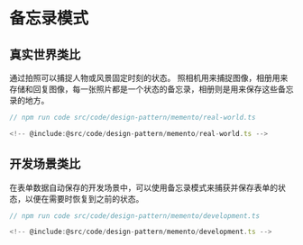 # 备忘录模式

## 真实世界类比

通过拍照可以捕捉人物或风景固定时刻的状态。
照相机用来捕捉图像，相册用来存储和回复图像，每一张照片都是一个状态的备忘录，相册则是用来保存这些备忘录的地方。

```ts
// npm run code src/code/design-pattern/memento/real-world.ts

<!-- @include:@src/code/design-pattern/memento/real-world.ts -->
```

## 开发场景类比

在表单数据自动保存的开发场景中，可以使用备忘录模式来捕获并保存表单的状态，以便在需要时恢复到之前的状态。

```ts
// npm run code src/code/design-pattern/memento/development.ts

<!-- @include:@src/code/design-pattern/memento/development.ts -->
```
